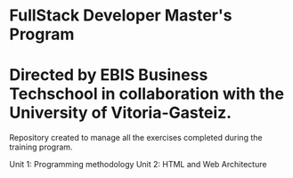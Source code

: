 # FullStack Developer Master's Program

# Directed by EBIS Business Techschool in collaboration with the University of Vitoria-Gasteiz.

Repository created to manage all the exercises completed during the training program.

Unit 1: Programming methodology
Unit 2: HTML and Web Architecture